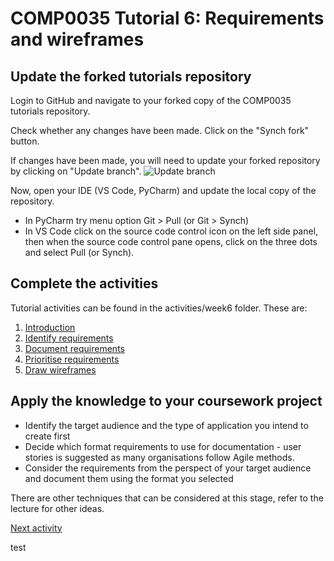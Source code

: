 # COMP0035 Tutorial 6: Requirements and wireframes

## Update the forked tutorials repository

Login to GitHub and navigate to your forked copy of the COMP0035 tutorials repository.

Check whether any changes have been made. Click on the "Synch fork" button.

If changes have been made, you will need to update your forked repository by clicking on "Update branch".
![Update branch](../img/gh-update-branch.png)

Now, open your IDE (VS Code, PyCharm) and update the local copy of the repository.

- In PyCharm try menu option Git > Pull  (or Git > Synch)
- In VS Code click on the source code control icon on the left side panel, then when the source code control pane opens,
  click on the three dots and select Pull (or Synch).

## Complete the activities

Tutorial activities can be found in the activities/week6 folder. These are:

1. [Introduction](6-1-introduction.md)
2. [Identify requirements](6-2-identify-requirements.md)
3. [Document requirements](6-3-document-requirements.md)
4. [Prioritise requirements](6-4-prioritise-requirements.md)
5. [Draw wireframes](6-5-wireframes.md)

## Apply the knowledge to your coursework project

- Identify the target audience and the type of application you intend to create first
- Decide which format requirements to use for documentation - user stories is suggested as many organisations follow
  Agile methods.
- Consider the requirements from the perspect of your target audience and document them using the format you selected

There are other techniques that can be considered at this stage, refer to the lecture for other ideas.

[Next activity](6-1-introduction.md)

test